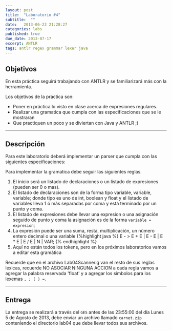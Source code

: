 ```yaml
---
layout: post
title:  "Laboratorio #4"
subtitle:  ""
date:   2013-06-23 21:28:27
categories: labs
published: true
due_date: 2013-07-17
excerpt: ANTLR
tags: antlr regex grammar lexer java
---
```


Objetivos
---------
En esta práctica seguirá trabajando con ANTLR y se familiarizará más con la herramienta.

Los objetivos de la práctica son:
     
- Poner en práctica lo visto en clase acerca de expresiones regulares.
- Realizar una gramatica que cumpla con las especificaciones que se le mostraran
- Que practiquen un poco y se diviertan con Java y ANTLR ;)

---
Descripción
-----------
     
Para este laboratorio deberá implementar un parser que cumpla con las siguientes especificaciones:
     
Para implementar la gramatica debe seguir las siguientes reglas.
1. El inicio será un listado de declaraciones o un listado de expresiones (pueden ser 0 o mas).
2. El listado de declaraciones son de la forma tipo variable, variable, variable; donde tipo es uno de int, boolean y float y el listado de variables lleva 1 ó más separadas por coma y está terminado por un punto y coma.
3. El listado de expresiones debe llevar una expresion o una asignación seguido de punto y coma la asignación es de la forma `variable = expresion`;
4. La expresión puede ser una suma, resta, multiplicación, un número entero decimal o una variable
{%highlight java %}
         E - > E + E |
               E - E |
               E * E |
               E / E |
               N     |
               VAR;
{% endhighlight %}
5. Aquí no están todos los tokens, pero en los próximos laboratorios vamos a editar esta gramática
     
Recuerde que en el archivo Lab04Scanner.g van el resto de sus reglas lexicas, recuerde NO ASOCIAR NINGUNA ACCION a cada regla vamos a agregar la palabra reservada 'float' y a agregar los simbolos para los lexemas `, ; ( ) =`.

---
     
Entrega
-------     

La entrega se realizará a través del `GES` antes de las 23:55:00 del día Lunes 5 de Agosto de 2013, debe enviar un archivo llamado `carnet.zip` conteniendo el directorio lab04 que debe llevar todos sus archivos.

